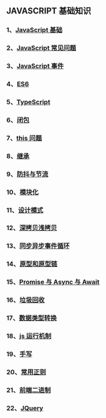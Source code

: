 ## JAVASCRIPT 基础知识

### 1、[JavaScript 基础](./JavaScript基础)

### 2、[JavaScript 常见问题](./JavaScript常见问题)

### 3、[JavaScript 事件](./JavaScript事件)

### 4、[ES6](./ES6)

### 5、[TypeScript](./TypeScript)

### 6、[闭包](./闭包)

### 7、[this 问题](./this问题)

### 8、[继承](./继承)

### 9、[防抖与节流](./防抖与节流)

### 10、[模块化](./模块化)

### 11、[设计模式](./设计模式)

### 12、[深拷贝浅拷贝](./深拷贝浅拷贝)

### 13、[同步异步事件循环](./同步异步事件循环)

### 14、[原型和原型链](./原型和原型链)

### 15、[Promise 与 Async 与 Await](./Promise与Async与Await)

### 16、[垃圾回收](./垃圾回收)

### 17、[数据类型转换](./数据类型转换)

### 18、[js 运行机制](./js运行机制)

### 19、[手写](./手写)

### 20、[常用正则](./常用正则)

### 21、[前端二进制](./前端二进制)

### 22、[JQuery](./JQuery)
